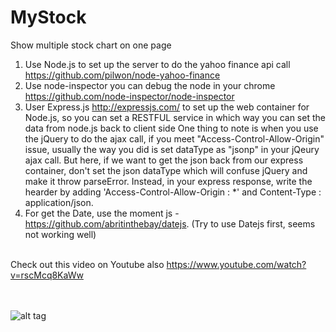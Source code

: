 # MyStock
Show multiple stock chart on one page

1. Use Node.js to set up the server to do the yahoo finance api call
   https://github.com/pilwon/node-yahoo-finance
2. Use node-inspector you can debug the node in your chrome
   https://github.com/node-inspector/node-inspector
3. User Express.js http://expressjs.com/ to set up the web container for Node.js, so you can set a RESTFUL service
   in which way you can set the data from node.js back to client side
   One thing to note is when you use the jQuery to do the ajax call, if you meet "Access-Control-Allow-Origin" issue,
   usually the way you did is set dataType as "jsonp" in your jQeury ajax call. But here, if we want to get the json
   back from our express container, don't set the json dataType which will confuse jQuery and make it throw parseError.
   Instead, in your express response, write the hearder by adding 'Access-Control-Allow-Origin : *' and Content-Type : application/json.
4. For get the Date, use the moment js - https://github.com/abritinthebay/datejs. (Try to use Datejs first, seems not working well)   <br/><br/>
 
Check out this video on Youtube also https://www.youtube.com/watch?v=rscMcq8KaWw  <br/><br/><br/>

![alt tag](https://cloud.githubusercontent.com/assets/2434215/8039555/7358a45e-0dbf-11e5-814f-8586be000290.png)
